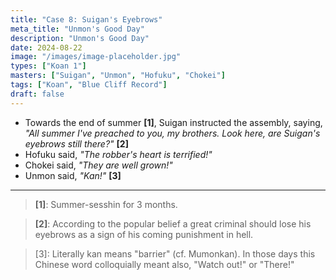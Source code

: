 ```yaml
---
title: "Case 8: Suigan's Eyebrows"
meta_title: "Unmon's Good Day"
description: "Unmon's Good Day"
date: 2024-08-22
image: "/images/image-placeholder.jpg"
types: ["Koan 1"]
masters: ["Suigan", "Unmon", "Hofuku", "Chokei"]
tags: ["Koan", "Blue Cliff Record"]
draft: false
---
```


- Towards the end of summer **[1]**, Suigan instructed the assembly, saying, _"All summer I've preached to you, my brothers. Look here, are Suigan's eyebrows still there?"_ **[2]**
- Hofuku said, _"The robber's heart is terrified!"_
- Chokei said, _"They are well grown!"_
- Unmon said, _"Kan!"_ **[3]**

***

> **[1]**: Summer-sesshin for 3 months.

> **[2]**: According to the popular belief a great criminal should lose his eyebrows
as a sign of his coming punishment in hell.

> [3]: Literally kan means "barrier" (cf. Mumonkan). In those days this Chinese
word colloquially meant also, "Watch out!" or "There!"
